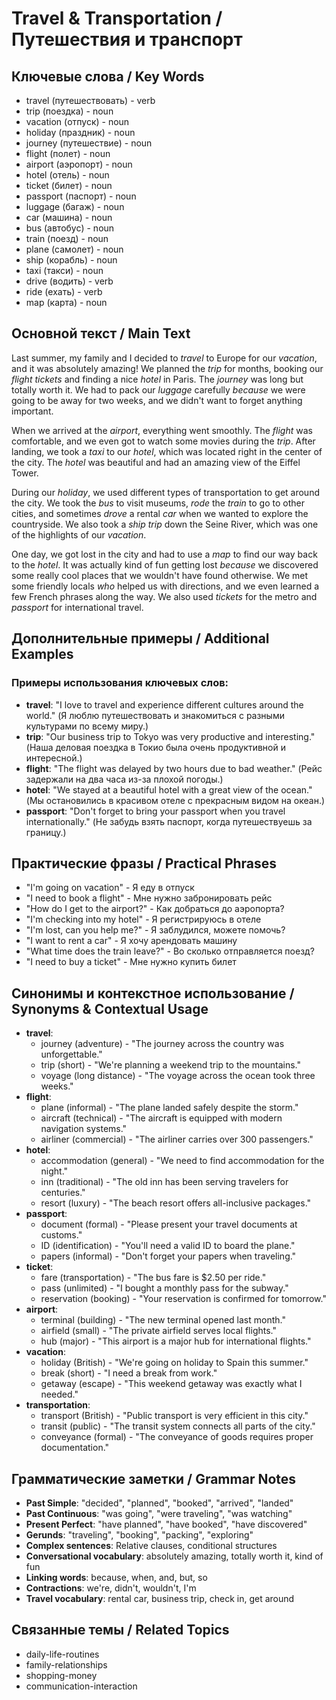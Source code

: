 # Travel & Transportation / Путешествия и транспорт

## Ключевые слова / Key Words
- travel (путешествовать) - verb
- trip (поездка) - noun
- vacation (отпуск) - noun
- holiday (праздник) - noun
- journey (путешествие) - noun
- flight (полет) - noun
- airport (аэропорт) - noun
- hotel (отель) - noun
- ticket (билет) - noun
- passport (паспорт) - noun
- luggage (багаж) - noun
- car (машина) - noun
- bus (автобус) - noun
- train (поезд) - noun
- plane (самолет) - noun
- ship (корабль) - noun
- taxi (такси) - noun
- drive (водить) - verb
- ride (ехать) - verb
- map (карта) - noun

## Основной текст / Main Text

Last summer, my family and I decided to *travel* to Europe for our *vacation*, and it was absolutely amazing! We planned the *trip* for months, booking our *flight* *tickets* and finding a nice *hotel* in Paris. The *journey* was long but totally worth it. We had to pack our *luggage* carefully *because* we were going to be away for two weeks, and we didn't want to forget anything important.

When we arrived at the *airport*, everything went smoothly. The *flight* was comfortable, and we even got to watch some movies during the *trip*. After landing, we took a *taxi* to our *hotel*, which was located right in the center of the city. The *hotel* was beautiful and had an amazing view of the Eiffel Tower.

During our *holiday*, we used different types of transportation to get around the city. We took the *bus* to visit museums, *rode* the *train* to go to other cities, and sometimes *drove* a rental *car* when we wanted to explore the countryside. We also took a *ship* *trip* down the Seine River, which was one of the highlights of our *vacation*.

One day, we got lost in the city and had to use a *map* to find our way back to the *hotel*. It was actually kind of fun getting lost *because* we discovered some really cool places that we wouldn't have found otherwise. We met some friendly locals *who* helped us with directions, and we even learned a few French phrases along the way. We also used *tickets* for the metro and *passport* for international travel.

## Дополнительные примеры / Additional Examples

### Примеры использования ключевых слов:
- **travel**: "I love to travel and experience different cultures around the world." (Я люблю путешествовать и знакомиться с разными культурами по всему миру.)
- **trip**: "Our business trip to Tokyo was very productive and interesting." (Наша деловая поездка в Токио была очень продуктивной и интересной.)
- **flight**: "The flight was delayed by two hours due to bad weather." (Рейс задержали на два часа из-за плохой погоды.)
- **hotel**: "We stayed at a beautiful hotel with a great view of the ocean." (Мы остановились в красивом отеле с прекрасным видом на океан.)
- **passport**: "Don't forget to bring your passport when you travel internationally." (Не забудь взять паспорт, когда путешествуешь за границу.)

## Практические фразы / Practical Phrases

- "I'm going on vacation" - Я еду в отпуск
- "I need to book a flight" - Мне нужно забронировать рейс
- "How do I get to the airport?" - Как добраться до аэропорта?
- "I'm checking into my hotel" - Я регистрируюсь в отеле
- "I'm lost, can you help me?" - Я заблудился, можете помочь?
- "I want to rent a car" - Я хочу арендовать машину
- "What time does the train leave?" - Во сколько отправляется поезд?
- "I need to buy a ticket" - Мне нужно купить билет

## Синонимы и контекстное использование / Synonyms & Contextual Usage

- **travel**: 
  - journey (adventure) - "The journey across the country was unforgettable."
  - trip (short) - "We're planning a weekend trip to the mountains."
  - voyage (long distance) - "The voyage across the ocean took three weeks."
- **flight**: 
  - plane (informal) - "The plane landed safely despite the storm."
  - aircraft (technical) - "The aircraft is equipped with modern navigation systems."
  - airliner (commercial) - "The airliner carries over 300 passengers."
- **hotel**: 
  - accommodation (general) - "We need to find accommodation for the night."
  - inn (traditional) - "The old inn has been serving travelers for centuries."
  - resort (luxury) - "The beach resort offers all-inclusive packages."
- **passport**: 
  - document (formal) - "Please present your travel documents at customs."
  - ID (identification) - "You'll need a valid ID to board the plane."
  - papers (informal) - "Don't forget your papers when traveling."
- **ticket**: 
  - fare (transportation) - "The bus fare is $2.50 per ride."
  - pass (unlimited) - "I bought a monthly pass for the subway."
  - reservation (booking) - "Your reservation is confirmed for tomorrow."
- **airport**: 
  - terminal (building) - "The new terminal opened last month."
  - airfield (small) - "The private airfield serves local flights."
  - hub (major) - "This airport is a major hub for international flights."
- **vacation**: 
  - holiday (British) - "We're going on holiday to Spain this summer."
  - break (short) - "I need a break from work."
  - getaway (escape) - "This weekend getaway was exactly what I needed."
- **transportation**: 
  - transport (British) - "Public transport is very efficient in this city."
  - transit (public) - "The transit system connects all parts of the city."
  - conveyance (formal) - "The conveyance of goods requires proper documentation."

## Грамматические заметки / Grammar Notes

- **Past Simple**: "decided", "planned", "booked", "arrived", "landed"
- **Past Continuous**: "was going", "were traveling", "was watching"
- **Present Perfect**: "have planned", "have booked", "have discovered"
- **Gerunds**: "traveling", "booking", "packing", "exploring"
- **Complex sentences**: Relative clauses, conditional structures
- **Conversational vocabulary**: absolutely amazing, totally worth it, kind of fun
- **Linking words**: because, when, and, but, so
- **Contractions**: we're, didn't, wouldn't, I'm
- **Travel vocabulary**: rental car, business trip, check in, get around

## Связанные темы / Related Topics

- daily-life-routines
- family-relationships
- shopping-money
- communication-interaction

